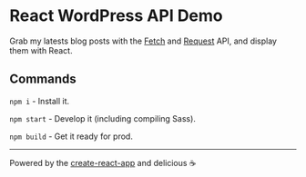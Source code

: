 # React WordPress API Demo

Grab my latests blog posts with the [Fetch](https://developer.mozilla.org/en-US/docs/Web/API/Fetch_API) and [Request](https://developer.mozilla.org/en-US/docs/Web/API/Request) API, and display them with React.

## Commands

`npm i` - Install it.

`npm start` - Develop it (including compiling Sass).

`npm build` - Get it ready for prod.

---

Powered by the [create-react-app](https://github.com/facebook/create-react-app) and delicious ☕️
